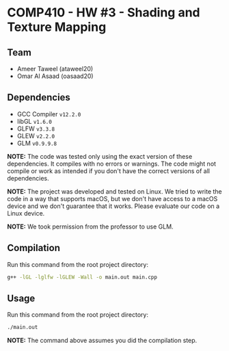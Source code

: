 # COMP410 - HW #3 - Shading and Texture Mapping

## Team

- Ameer Taweel (ataweel20)
- Omar Al Asaad (oasaad20)

## Dependencies

- GCC Compiler `v12.2.0`
- libGL `v1.6.0`
- GLFW `v3.3.8`
- GLEW `v2.2.0`
- GLM `v0.9.9.8`

**NOTE:** The code was tested only using the exact version of these
dependencies. It compiles with no errors or warnings. The code might not compile
or work as intended if you don't have the correct versions of all dependencies.

**NOTE:** The project was developed and tested on Linux. We tried to write the
code in a way that supports macOS, but we don't have access to a macOS device
and we don't guarantee that it works. Please evaluate our code on a Linux
device.

**NOTE:** We took permission from the professor to use GLM.

## Compilation

Run this command from the root project directory:

```bash
g++ -lGL -lglfw -lGLEW -Wall -o main.out main.cpp
```

## Usage

Run this command from the root project directory:

```bash
./main.out
```

**NOTE:** The command above assumes you did the compilation step.
